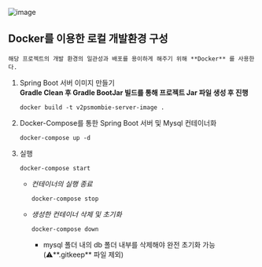 ![image](https://github.com/Capston-Design-Team1/V2P-Based-Smombie-Recognition-Backend/assets/80497144/e1b14d82-0d78-4e45-974f-8bac5490631a)
## Docker를 이용한 로컬 개발환경 구성
    해당 프로젝트의 개발 환경의 일관성과 배포를 용이하게 해주기 위해 **Docker** 를 사용한다.  
  1. Spring Boot 서버 이미지 만들기  
      **Gradle Clean 후 Gradle BootJar 빌드를 통해 프로젝트 Jar 파일 생성 후 진행**  
      ```  
      docker build -t v2psmombie-server-image .  
      ``` 
  2.  Docker-Compose를 통한 Spring Boot 서버 및 Mysql 컨테이너화
      ```
      docker-compose up -d
      ```
  3. 실행
     ```
     docker-compose start
     ```  
      * *컨테이너의 실행 종료*
        ```
        docker-compose stop
        ```
      * *생성한 컨테이너 삭제 및 초기화*
        ```
        docker-compose down
        ```
        + mysql 폴더 내의 db 폴더 내부를 삭제해야 완전 초기화 가능(⚠️**.gitkeep** 파일 제외)
        

